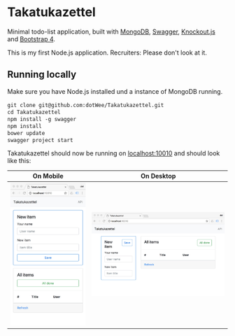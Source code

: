 # Takatukazettel

Minimal todo-list application, built with [MongoDB](https://www.mongodb.com/), [Swagger](https://swagger.io/), [Knockout.js](http://knockoutjs.com/) and [Bootstrap 4](https://getbootstrap.com/).

This is my first Node.js application. Recruiters: Please don't look at it.

## Running locally

Make sure you have Node.js installed und a instance of MongoDB running.

    git clone git@github.com:dotWee/Takatukazettel.git
    cd Takatukazettel
    npm install -g swagger
    npm install
    bower update
    swagger project start

Takatukazettel should now be running on [localhost:10010](http://localhost:10010/) and should look like this:

| On Mobile | On Desktop |
|-----------|------------|
| ![Mobile](docs/Mobile.jpeg) | ![Desktop](docs/Desktop.jpeg) |